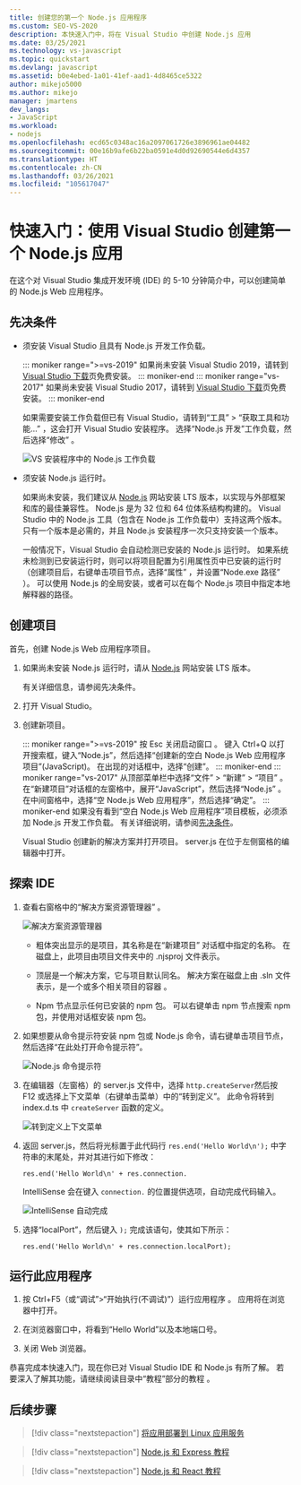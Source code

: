 ```yaml
---
title: 创建您的第一个 Node.js 应用程序
ms.custom: SEO-VS-2020
description: 本快速入门中，将在 Visual Studio 中创建 Node.js 应用
ms.date: 03/25/2021
ms.technology: vs-javascript
ms.topic: quickstart
ms.devlang: javascript
ms.assetid: b0e4ebed-1a01-41ef-aad1-4d8465ce5322
author: mikejo5000
ms.author: mikejo
manager: jmartens
dev_langs:
- JavaScript
ms.workload:
- nodejs
ms.openlocfilehash: ecd65c0348ac16a2097061726e3896961ae04482
ms.sourcegitcommit: 00e16b9afe6b22ba0591e4d0d92690544e6d4357
ms.translationtype: HT
ms.contentlocale: zh-CN
ms.lasthandoff: 03/26/2021
ms.locfileid: "105617047"
---
```

# <a name="quickstart-use-visual-studio-to-create-your-first-nodejs-app"></a>快速入门：使用 Visual Studio 创建第一个 Node.js 应用

在这个对 Visual Studio 集成开发环境 (IDE) 的 5-10 分钟简介中，可以创建简单的 Node.js Web 应用程序。

## <a name="prerequisites"></a>先决条件

* 须安装 Visual Studio 且具有 Node.js 开发工作负载。

    ::: moniker range=">=vs-2019"
    如果尚未安装 Visual Studio 2019，请转到 [Visual Studio 下载](https://visualstudio.microsoft.com/downloads)页免费安装。
    ::: moniker-end
    ::: moniker range="vs-2017"
    如果尚未安装 Visual Studio 2017，请转到 [Visual Studio 下载](https://visualstudio.microsoft.com/vs/older-downloads/?utm_medium=microsoft&utm_source=docs.microsoft.com&utm_campaign=vs+2017+download)页免费安装。
    ::: moniker-end

    如果需要安装工作负载但已有 Visual Studio，请转到“工具”   > “获取工具和功能...”  ，这会打开 Visual Studio 安装程序。 选择“Node.js 开发”工作负载，然后选择“修改”   。

    ![VS 安装程序中的 Node.js 工作负载](../ide/media/quickstart-nodejs-workload.png)

* 须安装 Node.js 运行时。

    如果尚未安装，我们建议从 [Node.js](https://nodejs.org/en/download/) 网站安装 LTS 版本，以实现与外部框架和库的最佳兼容性。 Node.js 是为 32 位和 64 位体系结构构建的。 Visual Studio 中的 Node.js 工具（包含在 Node.js 工作负载中）支持这两个版本。 只有一个版本是必需的，并且 Node.js 安装程序一次只支持安装一个版本。
    
    一般情况下，Visual Studio 会自动检测已安装的 Node.js 运行时。 如果系统未检测到已安装运行时，则可以将项目配置为引用属性页中已安装的运行时（创建项目后，右键单击项目节点，选择“属性”  ，并设置“Node.exe 路径”  ）。 可以使用 Node.js 的全局安装，或者可以在每个 Node.js 项目中指定本地解释器的路径。 

## <a name="create-a-project"></a>创建项目

首先，创建 Node.js Web 应用程序项目。

1. 如果尚未安装 Node.js 运行时，请从 [Node.js](https://nodejs.org/en/download/) 网站安装 LTS 版本。

    有关详细信息，请参阅先决条件。

1. 打开 Visual Studio。

1. 创建新项目。

    ::: moniker range=">=vs-2019"
    按 Esc 关闭启动窗口  。 键入 Ctrl+Q 以打开搜索框，键入“Node.js”，然后选择“创建新的空白 Node.js Web 应用程序项目”(JavaScript)。 在出现的对话框中，选择“创建”。
    ::: moniker-end
    ::: moniker range="vs-2017"
    从顶部菜单栏中选择“文件”   > “新建”   > “项目”  。 在“新建项目”对话框的左窗格中，展开“JavaScript”，然后选择“Node.js”    。 在中间窗格中，选择“空 Node.js Web 应用程序”，然后选择“确定”。
    ::: moniker-end
    如果没有看到“空白 Node.js Web 应用程序”项目模板，必须添加 Node.js 开发工作负载。 有关详细说明，请参阅[先决条件](#prerequisites)。

    Visual Studio 创建新的解决方案并打开项目。 server.js 在位于左侧窗格的编辑器中打开。

## <a name="explore-the-ide"></a>探索 IDE

1. 查看右窗格中的“解决方案资源管理器”  。

   ![解决方案资源管理器](../ide/media/quickstart-nodejs-solution-explorer.png)

   - 粗体突出显示的是项目，其名称是在“新建项目”  对话框中指定的名称。 在磁盘上，此项目由项目文件夹中的 .njsproj 文件表示。

   - 顶层是一个解决方案，它与项目默认同名。 解决方案在磁盘上由 .sln 文件表示，是一个或多个相关项目的容器  。

   - Npm 节点显示任何已安装的 npm 包。 可以右键单击 npm 节点搜索 npm 包，并使用对话框安装 npm 包。

1. 如果想要从命令提示符安装 npm 包或 Node.js 命令，请右键单击项目节点，然后选择“在此处打开命令提示符”。

   ![Node.js 命令提示符](../ide/media/quickstart-nodejs-command-prompt.png)

1. 在编辑器（左窗格）的 server.js 文件中，选择 `http.createServer`然后按 F12 或选择上下文菜单（右键单击菜单）中的“转到定义”。 此命令将转到 index.d.ts 中 `createServer` 函数的定义。

   ![转到定义上下文菜单](../ide/media/quickstart-nodejs-gotodefinition.png)

1. 返回 server.js，然后将光标置于此代码行 `res.end('Hello World\n');` 中字符串的末尾处，并对其进行如下修改：

    `res.end('Hello World\n' + res.connection.`

    IntelliSense 会在键入 `connection.` 的位置提供选项，自动完成代码输入。

   ![IntelliSense 自动完成](../ide/media/quickstart-nodejs-intellisense.png)

1. 选择“localPort”，然后键入 `);` 完成该语句，使其如下所示：

    `res.end('Hello World\n' + res.connection.localPort);`

## <a name="run-the-application"></a>运行此应用程序

1. 按 Ctrl+F5（或“调试”>“开始执行(不调试)”）运行应用程序    。 应用将在浏览器中打开。

1. 在浏览器窗口中，将看到“Hello World”以及本地端口号。

1. 关闭 Web 浏览器。

恭喜完成本快速入门，现在你已对 Visual Studio IDE 和 Node.js 有所了解。 若要深入了解其功能，请继续阅读目录中“教程”部分的教程  。

## <a name="next-steps"></a>后续步骤

> [!div class="nextstepaction"]
> [将应用部署到 Linux 应用服务](../javascript/publish-nodejs-app-azure.md)

> [!div class="nextstepaction"]
> [Node.js 和 Express 教程](../javascript/tutorial-nodejs.md)

> [!div class="nextstepaction"]
> [Node.js 和 React 教程](../javascript/tutorial-nodejs-with-react-and-jsx.md)